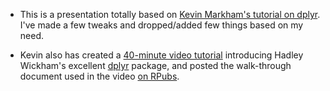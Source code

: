 * This is a presentation totally based on [Kevin Markham's tutorial on dplyr](http://www.dataschool.io/dplyr-tutorial-for-faster-data-manipulation-in-r/). I've made a few tweaks and dropped/added few things based on my need. 

* Kevin also has created a [40-minute video tutorial](http://youtu.be/jWjqLW-u3hc) introducing Hadley Wickham's excellent [dplyr](https://github.com/hadley/dplyr) package, and posted the walk-through document used in the video [on RPubs](http://rpubs.com/justmarkham/dplyr-tutorial).

